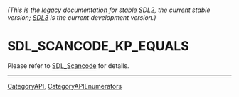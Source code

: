 ###### (This is the legacy documentation for stable SDL2, the current stable version; [SDL3](https://wiki.libsdl.org/SDL3/) is the current development version.)
# SDL_SCANCODE_KP_EQUALS

Please refer to [SDL_Scancode](SDL_Scancode) for details.

----
[CategoryAPI](CategoryAPI), [CategoryAPIEnumerators](CategoryAPIEnumerators)

